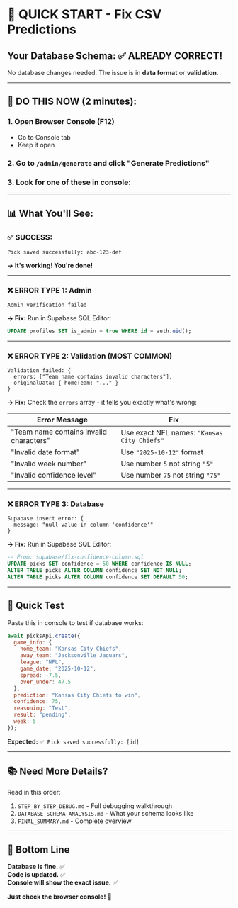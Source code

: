 # 🚨 QUICK START - Fix CSV Predictions

## Your Database Schema: ✅ ALREADY CORRECT!

No database changes needed. The issue is in **data format** or **validation**.

---

## 🎯 DO THIS NOW (2 minutes):

### 1. Open Browser Console (F12)
   - Go to Console tab
   - Keep it open

### 2. Go to `/admin/generate` and click "Generate Predictions"

### 3. Look for one of these in console:

---

## 📊 What You'll See:

### ✅ SUCCESS:
```
Pick saved successfully: abc-123-def
```
**→ It's working! You're done!**

---

### ❌ ERROR TYPE 1: Admin
```
Admin verification failed
```
**→ Fix:** Run in Supabase SQL Editor:
```sql
UPDATE profiles SET is_admin = true WHERE id = auth.uid();
```

---

### ❌ ERROR TYPE 2: Validation (MOST COMMON)
```
Validation failed: {
  errors: ["Team name contains invalid characters"],
  originalData: { homeTeam: "..." }
}
```

**→ Fix:** Check the `errors` array - it tells you exactly what's wrong:

| Error Message | Fix |
|--------------|-----|
| "Team name contains invalid characters" | Use exact NFL names: `"Kansas City Chiefs"` |
| "Invalid date format" | Use `"2025-10-12"` format |
| "Invalid week number" | Use number `5` not string `"5"` |
| "Invalid confidence level" | Use number `75` not string `"75"` |

---

### ❌ ERROR TYPE 3: Database
```
Supabase insert error: {
  message: "null value in column 'confidence'"
}
```

**→ Fix:** Run in Supabase SQL Editor:
```sql
-- From: supabase/fix-confidence-column.sql
UPDATE picks SET confidence = 50 WHERE confidence IS NULL;
ALTER TABLE picks ALTER COLUMN confidence SET NOT NULL;
ALTER TABLE picks ALTER COLUMN confidence SET DEFAULT 50;
```

---

## 🧪 Quick Test

Paste this in console to test if database works:

```javascript
await picksApi.create({
  game_info: {
    home_team: "Kansas City Chiefs",
    away_team: "Jacksonville Jaguars",
    league: "NFL",
    game_date: "2025-10-12",
    spread: -7.5,
    over_under: 47.5
  },
  prediction: "Kansas City Chiefs to win",
  confidence: 75,
  reasoning: "Test",
  result: "pending",
  week: 5
});
```

**Expected:** `✅ Pick saved successfully: [id]`

---

## 📚 Need More Details?

Read in this order:
1. `STEP_BY_STEP_DEBUG.md` - Full debugging walkthrough
2. `DATABASE_SCHEMA_ANALYSIS.md` - What your schema looks like
3. `FINAL_SUMMARY.md` - Complete overview

---

## 🎯 Bottom Line

**Database is fine.** ✅  
**Code is updated.** ✅  
**Console will show the exact issue.** ✅

**Just check the browser console!** 👀
